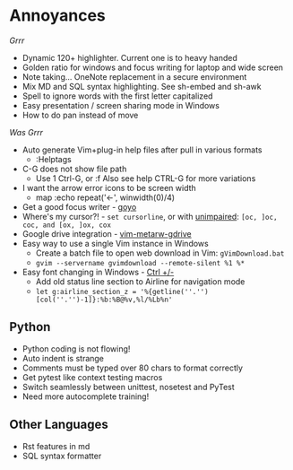 Annoyances
==========

_Grrr_

*   Dynamic 120+ highlighter. Current one is to heavy handed
*   Golden ratio for windows and focus writing for laptop and wide screen
*   Note taking... OneNote replacement in a secure environment
*   Mix MD and SQL syntax highlighting. See sh-embed and sh-awk
*   Spell to ignore words with the first letter capitalized
*   Easy presentation / screen sharing mode in Windows
*   How to do pan instead of move


_Was Grrr_

*   Auto generate Vim+plug-in help files after pull in various formats
    *   :Helptags
*   C-G does not show file path
    *   Use 1 Ctrl-G, or :f Also see help CTRL-G for more variations
*   I want the arrow error icons to be screen width
    *   map <Left> :echo repeat('←', winwidth(0)/4)<cr>
*   Get a good focus writer - [goyo](https://github.com/junegunn/goyo.vim)
*   Where's my cursor?! - `set cursorline`, or with [unimpaired](https://github.com/tpope/vim-unimpaired): `[oc, ]oc, coc, and [ox, ]ox, cox`
*   Google drive integration - [vim-metarw-gdrive](https://github.com/mattn/vim-metarw-gdrive)
*   Easy way to use a single Vim instance in Windows
    *   Create a batch file to open web download in Vim: `gVimDownload.bat`
    *   `gvim --servername gvimdownload --remote-silent %1 %*`
*   Easy font changing in Windows - [Ctrl +/-](http://vim.wikia.com/wiki/Change_font_size_quickly)
    *   Add old status line section to Airline for navigation mode
    *   `let g:airline_section_z = '%{getline(''.'')[col(''.'')-1]}:%b:%B@%v,%l/%Lb%n'`


Python
------

*   Python coding is not flowing!
*   Auto indent is strange
*   Comments must be typed over 80 chars to format correctly
*   Get pytest like context testing macros
*   Switch seamlessly between unittest, nosetest and PyTest
*   Need more autocomplete training!


Other Languages
---------------

*   Rst features in md
*   SQL syntax formatter
